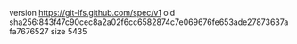 version https://git-lfs.github.com/spec/v1
oid sha256:843f47c90cec8a2a02f6cc6582874c7e069676fe653ade27873637afa7676527
size 5435
